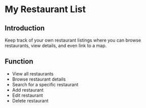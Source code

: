 # My Restaurant List
## Introduction
Keep track of your own restaurant listings where you can browse restaurants, view details, and even link to a map.
## Function
- View all restaurants
- Browse restaurant details
- Search for a specific restaurant
- Add restaurant
- Edit restaurant
- Delete restaurant
